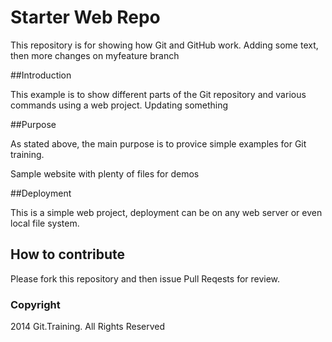 # Starter Web Repo

This repository is for showing how Git and GitHub work. Adding some text, then more changes on myfeature branch

##Introduction

This example is to show different parts of the Git repository and various commands using a web project. Updating something

##Purpose

As stated above, the main purpose is to provice simple examples for Git training.

Sample website with plenty of files for demos

##Deployment

This is a simple web project, deployment can be on any web server or even local file system.

## How to contribute

Please fork this repository and then issue Pull Reqests for review.

### Copyright

2014 Git.Training. All Rights Reserved